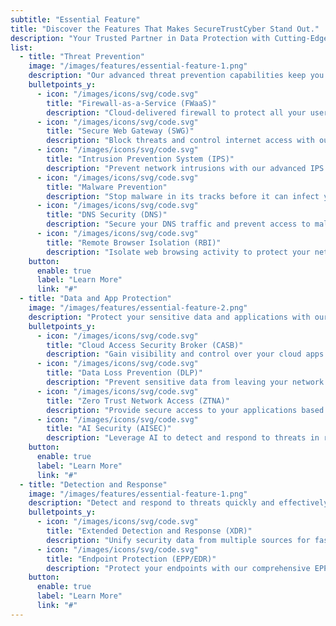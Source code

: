 ```yaml
---
subtitle: "Essential Feature"
title: "Discover the Features That Makes SecureTrustCyber Stand Out."
description: "Your Trusted Partner in Data Protection with Cutting-Edge Solutions for <br> Comprehensive Data Security."
list:
  - title: "Threat Prevention"
    image: "/images/features/essential-feature-1.png"
    description: "Our advanced threat prevention capabilities keep you safe from a wide range of cyber threats."
    bulletpoints_y:
      - icon: "/images/icons/svg/code.svg"
        title: "Firewall-as-a-Service (FWaaS)"
        description: "Cloud-delivered firewall to protect all your users and devices."
      - icon: "/images/icons/svg/code.svg"
        title: "Secure Web Gateway (SWG)"
        description: "Block threats and control internet access with our secure web gateway."
      - icon: "/images/icons/svg/code.svg"
        title: "Intrusion Prevention System (IPS)"
        description: "Prevent network intrusions with our advanced IPS technology."
      - icon: "/images/icons/svg/code.svg"
        title: "Malware Prevention"
        description: "Stop malware in its tracks before it can infect your systems."
      - icon: "/images/icons/svg/code.svg"
        title: "DNS Security (DNS)"
        description: "Secure your DNS traffic and prevent access to malicious domains."
      - icon: "/images/icons/svg/code.svg"
        title: "Remote Browser Isolation (RBI)"
        description: "Isolate web browsing activity to protect your network from web-based threats."
    button:
      enable: true
      label: "Learn More"
      link: "#"
  - title: "Data and App Protection"
    image: "/images/features/essential-feature-2.png"
    description: "Protect your sensitive data and applications with our comprehensive security solutions."
    bulletpoints_y:
      - icon: "/images/icons/svg/code.svg"
        title: "Cloud Access Security Broker (CASB)"
        description: "Gain visibility and control over your cloud apps and data."
      - icon: "/images/icons/svg/code.svg"
        title: "Data Loss Prevention (DLP)"
        description: "Prevent sensitive data from leaving your network."
      - icon: "/images/icons/svg/code.svg"
        title: "Zero Trust Network Access (ZTNA)"
        description: "Provide secure access to your applications based on a zero-trust model."
      - icon: "/images/icons/svg/code.svg"
        title: "AI Security (AISEC)"
        description: "Leverage AI to detect and respond to threats in real-time."
    button:
      enable: true
      label: "Learn More"
      link: "#"
  - title: "Detection and Response"
    image: "/images/features/essential-feature-1.png"
    description: "Detect and respond to threats quickly and effectively with our advanced detection and response capabilities."
    bulletpoints_y:
      - icon: "/images/icons/svg/code.svg"
        title: "Extended Detection and Response (XDR)"
        description: "Unify security data from multiple sources for faster detection and response."
      - icon: "/images/icons/svg/code.svg"
        title: "Endpoint Protection (EPP/EDR)"
        description: "Protect your endpoints with our comprehensive EPP and EDR solution."
    button:
      enable: true
      label: "Learn More"
      link: "#"
---
```

